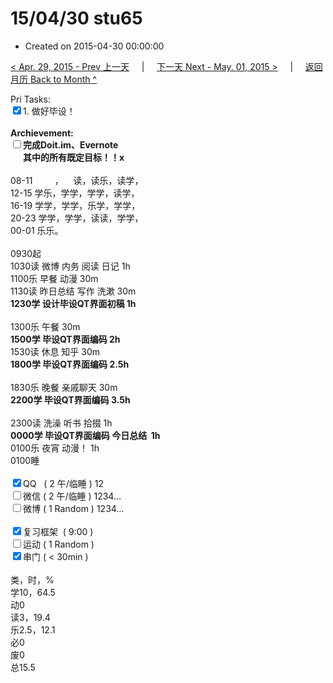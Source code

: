 # 15/04/30 stu65

- Created on 2015-04-30 00:00:00

[< Apr. 29, 2015 - Prev 上一天](/_archived/lifelogs/2015/04/d29.md) &nbsp; &nbsp; | &nbsp; &nbsp; [下一天 Next - May. 01, 2015 >](/_archived/lifelogs/2015/05/d01.md) &nbsp; &nbsp; |  &nbsp; &nbsp; [返回月历 Back to Month ^](/_archived/lifelogs/2015/04/index.md)
<br/><div>Pri Tasks:<br clear="none"/><input type="checkbox" checked="true" />1. 做好毕设！</div>    <div><br clear="none"/></div>    <div><strong>Archievement:</strong></div>    <div><strong><input type="checkbox" />完成Doit.im、</strong><strong>Evernote</strong></div>    <div><strong>      其中的</strong><strong>所有</strong><strong>既定目标！！x</strong></div>    <div>        <div><br clear="none"/></div>08-11         ，    读，读乐，读学，<br clear="none"/>12-15 学乐，学学，学学，读学，<br clear="none"/>16-19 学学，学学，乐学，学学，<br clear="none"/>20-23 学学，学学，读读，学学，    </div>    <div>00-01 乐乐。        <div><br clear="none"/></div>0930起<br clear="none"/>1030读 微博 内务 阅读 日记 1h    </div>    <div>1100乐 早餐 动漫 30m</div>    <div>1130读 昨日总结 写作 洗漱 30m</div>    <div><strong>1230学 <span>设计毕设</span>QT界面初稿 1h</strong>        <div><br clear="none"/></div>1300乐 午餐 30m    </div>    <div><strong>1500学 毕设QT界面编码 2h</strong></div>    <div>1530读 休息 知乎 30m</div>    <div><strong>1800学 毕设QT界面编码 2.5h</strong>        <div><br clear="none"/></div>1830乐 晚餐 亲戚聊天 30m    </div>    <div><strong>2200学 毕设QT界面编码 3.5h</strong><br clear="none"/>        <div><br clear="none"/></div>2300读 洗澡 听书 拾掇 1h    </div>    <div><strong>0000学 毕设QT界面编码 今日总结  1h</strong></div>    <div>0100乐 夜宵 动漫！ 1h</div>    <div>0100睡</div>    <div><br clear="none"/></div>    <div><input type="checkbox" checked="true" />QQ   ( 2 午/临睡 ) 12<br clear="none"/><input type="checkbox" />微信 ( 2 午/临睡 ) 1234…</div>    <div><input type="checkbox" />微博 ( 1 Random ) 1234…</div>    <div><br clear="none"/></div>    <div><input type="checkbox" checked="true" />复习框架  ( 9:00 ) <br clear="none"/></div>    <div><input type="checkbox" />运动 ( 1 Random ) </div>    <div><input type="checkbox" checked="true" />串门 ( < 30min ) </div>    <div>        <div><br clear="none"/></div>类，时，%<br clear="none"/>学10，64.5<br clear="none"/>动0<br clear="none"/>读3，19.4<br clear="none"/>乐2.5，12.1<br clear="none"/>必0<br clear="none"/>废0<br clear="none"/>总15.5</div>
